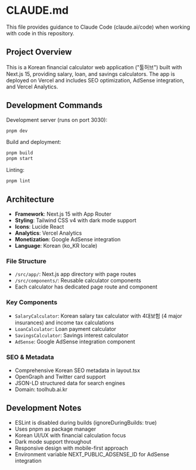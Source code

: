 # CLAUDE.md

This file provides guidance to Claude Code (claude.ai/code) when working with code in this repository.

## Project Overview

This is a Korean financial calculator web application ("툴허브") built with Next.js 15, providing salary, loan, and savings calculators. The app is deployed on Vercel and includes SEO optimization, AdSense integration, and Vercel Analytics.

## Development Commands

Development server (runs on port 3030):
```bash
pnpm dev
```

Build and deployment:
```bash
pnpm build
pnpm start
```

Linting:
```bash
pnpm lint
```

## Architecture

- **Framework**: Next.js 15 with App Router
- **Styling**: Tailwind CSS v4 with dark mode support
- **Icons**: Lucide React
- **Analytics**: Vercel Analytics
- **Monetization**: Google AdSense integration
- **Language**: Korean (ko_KR locale)

### File Structure
- `/src/app/`: Next.js app directory with page routes
- `/src/components/`: Reusable calculator components
- Each calculator has dedicated page route and component

### Key Components
- `SalaryCalculator`: Korean salary tax calculator with 4대보험 (4 major insurances) and income tax calculations
- `LoanCalculator`: Loan payment calculator
- `SavingsCalculator`: Savings interest calculator
- `AdSense`: Google AdSense integration component

### SEO & Metadata
- Comprehensive Korean SEO metadata in layout.tsx
- OpenGraph and Twitter card support
- JSON-LD structured data for search engines
- Domain: toolhub.ai.kr

## Development Notes

- ESLint is disabled during builds (ignoreDuringBuilds: true)
- Uses pnpm as package manager
- Korean UI/UX with financial calculation focus
- Dark mode support throughout
- Responsive design with mobile-first approach
- Environment variable NEXT_PUBLIC_ADSENSE_ID for AdSense integration
